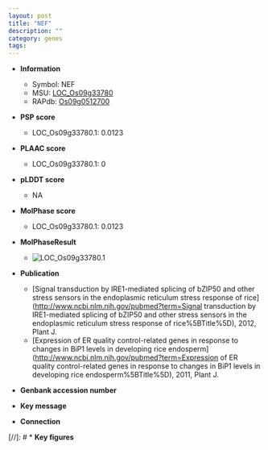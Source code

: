 ```yaml
---
layout: post
title: "NEF"
description: ""
category: genes
tags: 
---
```


* **Information**  
    + Symbol: NEF  
    + MSU: [LOC_Os09g33780](http://rice.plantbiology.msu.edu/cgi-bin/ORF_infopage.cgi?orf=LOC_Os09g33780)  
    + RAPdb: [Os09g0512700](http://rapdb.dna.affrc.go.jp/viewer/gbrowse_details/irgsp1?name=Os09g0512700)  

* **PSP score**  
    + LOC_Os09g33780.1: 0.0123 

* **PLAAC score**  
    + LOC_Os09g33780.1: 0 

* **pLDDT score**
    + NA


* **MolPhase score**
    + LOC_Os09g33780.1: 0.0123

* **MolPhaseResult**
    + ![LOC_Os09g33780.1](https://ricepsp.github.io/pictures/LOC_Os09g/LOC_Os09g33780.1.png)

* **Publication**  
    + [Signal transduction by IRE1-mediated splicing of bZIP50 and other stress sensors in the endoplasmic reticulum stress response of rice](http://www.ncbi.nlm.nih.gov/pubmed?term=Signal transduction by IRE1-mediated splicing of bZIP50 and other stress sensors in the endoplasmic reticulum stress response of rice%5BTitle%5D), 2012, Plant J.
    + [Expression of ER quality control-related genes in response to changes in BiP1 levels in developing rice endosperm](http://www.ncbi.nlm.nih.gov/pubmed?term=Expression of ER quality control-related genes in response to changes in BiP1 levels in developing rice endosperm%5BTitle%5D), 2011, Plant J.

* **Genbank accession number**  

* **Key message**  

* **Connection**  

[//]: # * **Key figures**  



